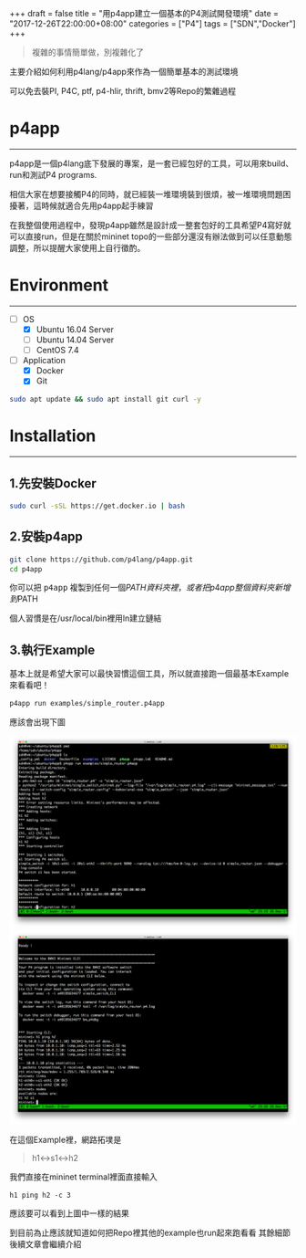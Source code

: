 +++
draft = false
title = "用p4app建立一個基本的P4測試開發環境"
date = "2017-12-26T22:00:00+08:00"
categories = ["P4"]
tags = ["SDN","Docker"]
+++

> 複雜的事情簡單做，別複雜化了

主要介紹如何利用p4lang/p4app來作為一個簡單基本的測試環境

可以免去裝PI, P4C, ptf, p4-hlir, thrift, bmv2等Repo的繁雜過程

<!--more-->

# p4app
---
p4app是一個p4lang底下發展的專案，是一套已經包好的工具，可以用來build、run和測試P4 programs.

相信大家在想要接觸P4的同時，就已經裝一堆環境裝到很煩，被一堆環境問題困擾著，這時候就適合先用p4app起手練習

在我整個使用過程中，發現p4app雖然是設計成一整套包好的工具希望P4寫好就可以直接run，但是在關於mininet topo的一些部分還沒有辦法做到可以任意動態調整，所以提醒大家使用上自行徵酌。

# Environment
---
- [ ] OS
  - [X] Ubuntu 16.04 Server
  - [ ] Ubuntu 14.04 Server
  - [ ] CentOS 7.4
- [ ] Application
  - [X] Docker
  - [X] Git

```bash
sudo apt update && sudo apt install git curl -y
```

# Installation
---
## 1.先安裝Docker

```bash
sudo curl -sSL https://get.docker.io | bash
```

## 2.安裝p4app

```bash
git clone https://github.com/p4lang/p4app.git
cd p4app
```
你可以把 <kbd>p4app</kbd> 複製到任何一個$PATH資料夾裡，或者把p4app整個資料夾新增到$PATH

個人習慣是在/usr/local/bin裡用ln建立鏈結

## 3.執行Example

基本上就是希望大家可以最快習慣這個工具，所以就直接跑一個最基本Example來看看吧！

```bash
p4app run examples/simple_router.p4app
```
應該會出現下圖

![p4app example執行畫面](https://raw.githubusercontent.com/breezestars/breezestars-hugo/master/images/p4app-1.png "p4app example執行畫面")
![p4app example mininet畫面](https://raw.githubusercontent.com/breezestars/breezestars-hugo/master/images/p4app-2.png "p4app example mininet畫面")

在這個Example裡，網路拓墣是

> h1<->s1<->h2

我們直接在mininet terminal裡面直接輸入
```
h1 ping h2 -c 3
```
應該要可以看到上圖中一樣的結果

到目前為止應該就知道如何把Repo裡其他的example也run起來跑看看
其餘細節後續文章會繼續介紹





